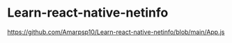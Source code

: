 # Learn-react-native-netinfo
https://github.com/Amarpsp10/Learn-react-native-netinfo/blob/main/App.js
